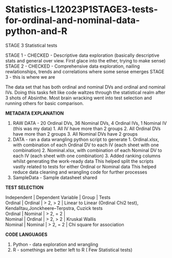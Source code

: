 # Statistics-L12023P1STAGE3-tests-for-ordinal-and-nominal-data-python-and-R

STAGE 3 Statistical tests

STAGE 1 - CHECKED - Descriptive data exploration (basically descriptive stats and general over view. First glace into the ether, trying to make sense)
STAGE 2 - CHECKED - Comprehensive data exploration, nailing rewlationships, trends and correlations where some sense emerges
STAGE 3 - this is where we are

The data set that has both ordinal and nominal DVs and ordinal and nominal IVs. Doing this tasks felt like code waltzes through the statistical realm after 3 shots of Absinthe. Most brain wracking went into test selection and running others for basic comparison. 

**METADATA EXPLANATION**

1.  RAW DATA - 20 Ordinal DVs, 36 Nominal DVs, 4 Ordinal IVs, 1 Nominal IV (this was my data) 
        1.  All IV have more than 2 groups
        2.  All Ordinal DVs have more than 2 groups
        3.  All Nominal DVs have 2 groups
2.  DATA - ran a data wrangling python script to generate 
        1.  Ordinal.xlsx, with combination of each Ordinal DV to each IV (each sheet with one combination)
        2.  Nominal.xlsx, with combination of each Nominal DV to each IV (each sheet with one combination)
        3.  Added ranking columns whilst generating the work-ready data
    This helped split the scripts vastly related to tests for either Ordinal or Nominal data 
    This helped reduce data cleaning and wrangling code for further processes
3.  SampleData - Sample datasheet shared

**TEST SELECTION**

Independent | Dependent Variable | Group | Tests                                                      
Ordinal | Ordinal | > 2, > 2  |  Linear to Linear (Ordinal Chi2 test), Kendalltau,Jonckheere–Terpstra, Cuzick tests                    
Ordinal | Nominal | > 2, = 2  |                                                                                  
Nominal | Ordinal | > 2, > 2  |  Kruskal Wallis  
Nominal | Nominal | > 2, = 2  |  Chi square for association    

**CODE LANGUAGES**
1. Python - data exploration and wrangling
2. R - somethings are better left to R ( Few Statistical tests) 
